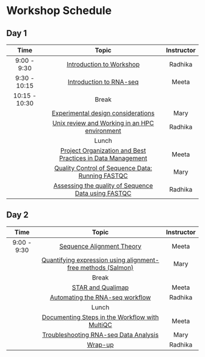 
# Workshop Schedule


## Day 1

| Time            |   Topic  | Instructor |
|:------------------------:|:----------:|:--------:|
|9:00 - 9:30 | [Introduction to Workshop]() | Radhika |
|9:30 - 10:15 | [Introduction to RNA-seq]() | Meeta |
|10:15 - 10:30 | Break | |
| | [Experimental design considerations]() | Mary |
| | [Unix review and Working in an HPC environment]() | Radhika |
| | Lunch | |
|| [Project Organization and Best Practices in Data Management](https://hbctraining.github.io/Intro-to-rnaseq-hpc-O2/lessons/01_data_organization.html) | Meeta |
| | [Quality Control of Sequence Data: Running FASTQC]() | Mary | 
| | [Assessing the quality of Sequence Data using FASTQC]() | Radhika | 


## Day 2

| Time            |   Topic  | Instructor |
|:------------------------:|:----------:|:--------:|
|9:00 - 9:30 | [Sequence Alignment Theory]() | Meeta |
| | [Quantifying expression using alignment-free methods (Salmon)]() | Mary |
| | Break | |
| | [STAR and Qualimap]() | Meeta |
|| [Automating the RNA-seq workflow]() | Radhika |
| | Lunch | |
|| [Documenting Steps in the Workflow with MultiQC]() | Meeta |
| | [Troubleshooting RNA-seq Data Analysis]() | Mary |
| | [Wrap-up]() | Radhika |



